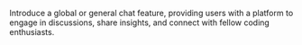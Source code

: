 Introduce a global or general chat feature, providing users with a platform to engage in discussions, share insights, and connect with fellow coding enthusiasts.
